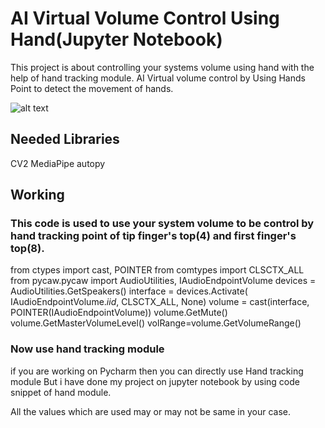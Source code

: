 # AI Virtual Volume Control Using Hand(Jupyter Notebook)
This project is about controlling your systems volume using hand with the help of hand tracking module.
AI Virtual volume control by Using Hands Point to detect the movement of hands.

![alt text](https://mediapipe.dev/images/mobile/hand_landmarks.png)


## Needed Libraries 
CV2
MediaPipe
autopy

## Working
### This code is used to use your system volume to be control by hand tracking point of tip finger's top(4) and first finger's top(8).

from ctypes import cast, POINTER
from comtypes import CLSCTX_ALL
from pycaw.pycaw import AudioUtilities, IAudioEndpointVolume
devices = AudioUtilities.GetSpeakers()
interface = devices.Activate(
    IAudioEndpointVolume._iid_, CLSCTX_ALL, None)
volume = cast(interface, POINTER(IAudioEndpointVolume))
volume.GetMute()
volume.GetMasterVolumeLevel()
volRange=volume.GetVolumeRange()

### Now use hand tracking module
if you are working on Pycharm then you can directly use Hand tracking module But i have done my project 
on jupyter notebook by using code snippet of hand module.

All the values which are used may or may not be same in your case. 

